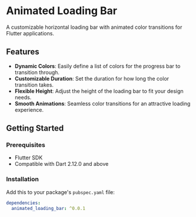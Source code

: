 # Animated Loading Bar

A customizable horizontal loading bar with animated color transitions for Flutter applications.

## Features

- **Dynamic Colors**: Easily define a list of colors for the progress bar to transition through.
- **Customizable Duration**: Set the duration for how long the color transition takes.
- **Flexible Height**: Adjust the height of the loading bar to fit your design needs.
- **Smooth Animations**: Seamless color transitions for an attractive loading experience.

## Getting Started

### Prerequisites

- Flutter SDK
- Compatible with Dart 2.12.0 and above

### Installation

Add this to your package's `pubspec.yaml` file:

```yaml
dependencies:
  animated_loading_bar: ^0.0.1
